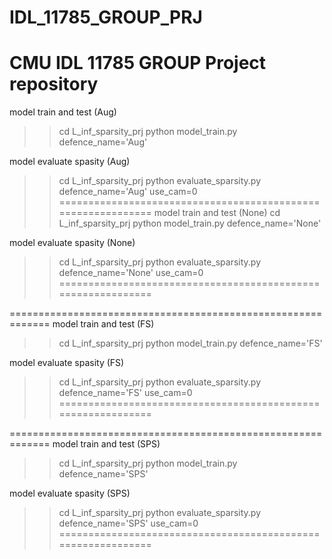 # IDL_11785_GROUP_PRJ
CMU IDL 11785 GROUP Project repository
=============================================================
model train and test (Aug)
>>cd L_inf_sparsity_prj
>>python model_train.py defence_name='Aug'


model evaluate spasity (Aug)
>>cd L_inf_sparsity_prj
>>python evaluate_sparsity.py defence_name='Aug' use_cam=0 
=============================================================
model train and test (None)
>>cd L_inf_sparsity_prj
>>python model_train.py defence_name='None'


model evaluate spasity (None)
>>cd L_inf_sparsity_prj
>>python evaluate_sparsity.py defence_name='None' use_cam=0 
=============================================================

=============================================================
model train and test (FS)
>>cd L_inf_sparsity_prj
>>python model_train.py defence_name='FS'


model evaluate spasity (FS)
>>cd L_inf_sparsity_prj
>>python evaluate_sparsity.py defence_name='FS' use_cam=0 
=============================================================

=============================================================
model train and test (SPS)
>>cd L_inf_sparsity_prj
>>python model_train.py defence_name='SPS'


model evaluate spasity (SPS)
>>cd L_inf_sparsity_prj
>>python evaluate_sparsity.py defence_name='SPS' use_cam=0 
=============================================================